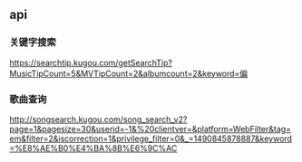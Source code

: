 ## api

### 关键字搜索
https://searchtip.kugou.com/getSearchTip?MusicTipCount=5&MVTipCount=2&albumcount=2&keyword=偏


### 歌曲查询 
http://songsearch.kugou.com/song_search_v2?page=1&pagesize=30&userid=-1&%20clientver=&platform=WebFilter&tag=em&filter=2&iscorrection=1&privilege_filter=0&_=1490845878887&keyword=%E8%AE%B0%E4%BA%8B%E6%9C%AC
